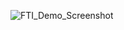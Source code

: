 ![FTI_Demo_Screenshot](https://github.com/user-attachments/assets/0510fbf9-09e1-41cc-8e16-4a84356a1706)
